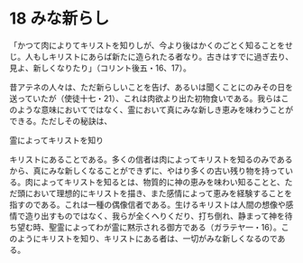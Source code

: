 # 18 みな新らし

「かつて肉によりてキリストを知りしが、今より後はかくのごとく知ることをせじ。人もしキリストにあらば新たに造られたる者なり。古きはすでに過ぎ去り、見よ、新しくなりたり」（コリント後五・16、17）。

昔アテネの人々は、ただ新らしいことを告げ、あるいは聞くことにのみその日を送っていたが（使徒十七・21）、これは肉欲より出た初物食いである。我らはこのような意味においてではなく、霊において真にみな新しき恵みを味わうことができる。ただしその秘訣は、

霊によってキリストを知り

キリストにあることである。多くの信者は肉によってキリストを知るのみであるから、真にみな新しくなることができずに、やはり多くの古い残り物を持っている。肉によってキリストを知るとは、物質的に神の恵みを味わい知ることと、ただ頭において理想的にキリストを描き、また感情によって恵みを経験することを指すのである。これは一種の偶像信者である。生けるキリストは人間の想像や感情で造り出すものではなく、我らが全くへりくだり、打ち倒れ、静まって神を待ち望む時、聖霊によってわが霊に黙示される御方である（ガラテヤ一・16）。このようにキリストを知り、キリストにある者は、一切がみな新しくなるのである。

